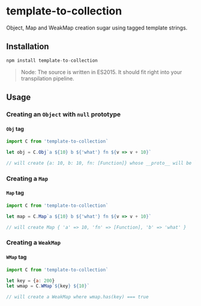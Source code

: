 # template-to-collection
Object, Map and WeakMap creation sugar using tagged template strings.

## Installation

```javascript
npm install template-to-collection
```

> Node: The source is written in ES2015. It should fit right into your transpilation pipeline.

## Usage

### Creating an `Object` with `null` prototype

#### `Obj` tag

```javascript
import C from 'template-to-collection`

let obj = C.Obj`a ${10} b ${'what'} fn ${v => v + 10}`

// will create {a: 10, b: 10, fn: [Function]} whose __proto__ will be `null`
```

### Creating a `Map`

#### `Map` tag

```javascript
import C from 'template-to-collection`

let map = C.Map`a ${10} b ${'what'} fn ${v => v + 10}`

// will create Map { 'a' => 10, 'fn' => [Function], 'b' => 'what' }
```

### Creating a `WeakMap`

#### `WMap` tag

```javascript
import C from 'template-to-collection`

let key = {a: 200}
let wmap = C.WMap`${key} ${10}`

// will create a WeakMap where wmap.has(key) === true
```
